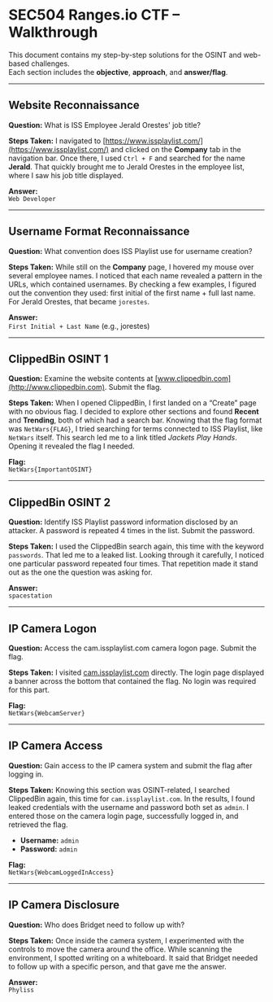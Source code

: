 # SEC504 Ranges.io CTF – Walkthrough

This document contains my step-by-step solutions for the OSINT and web-based challenges.  
Each section includes the **objective**, **approach**, and **answer/flag**.

---

## Website Reconnaissance
**Question:** What is ISS Employee Jerald Orestes' job title?  

**Steps Taken:**
I navigated to [https://www.issplaylist.com/](https://www.issplaylist.com/) and clicked on the **Company** tab in the navigation bar. Once there, I used `Ctrl + F` and searched for the name **Jerald**. That quickly brought me to Jerald Orestes in the employee list, where I saw his job title displayed.  

**Answer:**  
`Web Developer`

---

## Username Format Reconnaissance
**Question:** What convention does ISS Playlist use for username creation?  

**Steps Taken:**
While still on the **Company** page, I hovered my mouse over several employee names. I noticed that each name revealed a pattern in the URLs, which contained usernames. By checking a few examples, I figured out the convention they used: first initial of the first name + full last name. For Jerald Orestes, that became `jorestes`.  

**Answer:**  
`First Initial + Last Name` (e.g., jorestes)

---

## ClippedBin OSINT 1
**Question:** Examine the website contents at [www.clippedbin.com](http://www.clippedbin.com). Submit the flag.  

**Steps Taken:**
When I opened ClippedBin, I first landed on a “Create” page with no obvious flag. I decided to explore other sections and found **Recent** and **Trending**, both of which had a search bar. Knowing that the flag format was `NetWars{FLAG}`, I tried searching for terms connected to ISS Playlist, like `NetWars` itself. This search led me to a link titled *Jackets Play Hands*. Opening it revealed the flag I needed.  

**Flag:**  
`NetWars{ImportantOSINT}`

---

## ClippedBin OSINT 2
**Question:** Identify ISS Playlist password information disclosed by an attacker. A password is repeated 4 times in the list. Submit the password.  

**Steps Taken:**
I used the ClippedBin search again, this time with the keyword `passwords`. That led me to a leaked list. Looking through it carefully, I noticed one particular password repeated four times. That repetition made it stand out as the one the question was asking for.  

**Answer:**  
`spacestation`

---

## IP Camera Logon
**Question:** Access the cam.issplaylist.com camera logon page. Submit the flag.  

**Steps Taken:**
I visited [cam.issplaylist.com](http://cam.issplaylist.com) directly. The login page displayed a banner across the bottom that contained the flag. No login was required for this part.  

**Flag:**  
`NetWars{WebcamServer}`

---

## IP Camera Access
**Question:** Gain access to the IP camera system and submit the flag after logging in.  

**Steps Taken:**
Knowing this section was OSINT-related, I searched ClippedBin again, this time for `cam.issplaylist.com`. In the results, I found leaked credentials with the username and password both set as `admin`. I entered those on the camera login page, successfully logged in, and retrieved the flag.  

- **Username:** `admin`  
- **Password:** `admin`  

**Flag:**  
`NetWars{WebcamLoggedInAccess}`

---

## IP Camera Disclosure
**Question:** Who does Bridget need to follow up with?  

**Steps Taken:**
Once inside the camera system, I experimented with the controls to move the camera around the office. While scanning the environment, I spotted writing on a whiteboard. It said that Bridget needed to follow up with a specific person, and that gave me the answer.  

**Answer:**  
`Phyliss`

